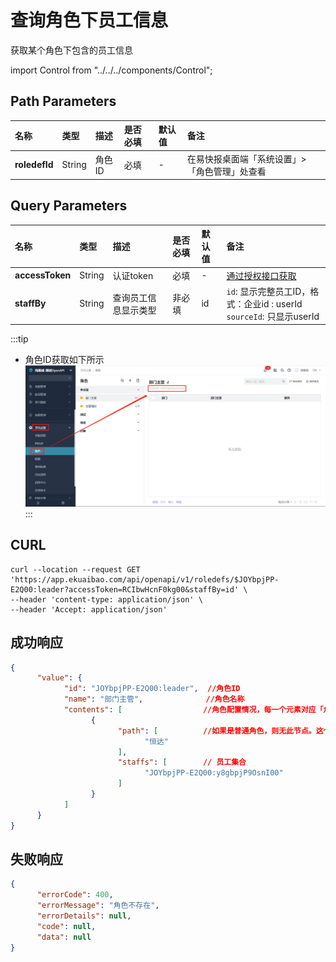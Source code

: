 # 查询角色下员工信息
获取某个角色下包含的员工信息

import Control from "../../../components/Control";

<Control
method="GET"
url="/api/openapi/v1/roledefs/$`roledefId`"
/>

## Path Parameters

| 名称 | 类型 | 描述 | 是否必填 | 默认值 | 备注 |
| :--- | :--- | :--- | :--- |:--- | :--- |
| **roledefId** | String | 角色ID | 必填 | - | 在易快报桌面端「系统设置」>「角色管理」处查看 | 

## Query Parameters

| 名称 | 类型 | 描述 | 是否必填 | 默认值 | 备注 |
| :--- | :--- | :--- | :--- |:--- | :--- |
| **accessToken** | String | 认证token	      | 必填   | - | [通过授权接口获取](/docs/open-api/getting-started/auth) |
| **staffBy**     | String | 查询员工信息显示类型 | 非必填 | id | `id`: 显示完整员工ID，格式：企业id : userId<br/>`sourceId`: 只显示userId |

:::tip
- 角色ID获取如下所示
![image](images/角色ID.png)
:::

## CURL
```
curl --location --request GET 'https://app.ekuaibao.com/api/openapi/v1/roledefs/$JOYbpjPP-E2Q00:leader?accessToken=RCIbwHcnF0kg00&staffBy=id' \
--header 'content-type: application/json' \
--header 'Accept: application/json'
```

## 成功响应
```json
{
      "value": {
            "id": "JOYbpjPP-E2Q00:leader",  //角色ID
            "name": "部门主管",              //角色名称
            "contents": [                  //角色配置情况，每一个元素对应「角色管理」界面右侧列表的一行
                  {
                        "path": [          //如果是普通角色，则无此节点。这个节点通过路径名称来表示一个部门或自定义档案值
                              "恒达"
                        ],
                        "staffs": [        // 员工集合
                              "JOYbpjPP-E2Q00:y8gbpjP9OsnI00"
                        ]
                  }
            ]
      }
}
```

## 失败响应
```json
{
      "errorCode": 400,
      "errorMessage": "角色不存在",
      "errorDetails": null,
      "code": null,
      "data": null
}
```